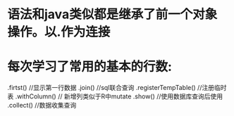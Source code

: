 # 语法和java类似都是继承了前一个对象操作。以.作为连接 
# 每次学习了常用的基本的行数:
.firtst() //显示第一行数据
.join() //sql联合查询
.registerTempTable() //注册临时表
.withColumn() // 新增列类似于R中mutate
.show() //使用数据库查询后使用
.collect() //数据收集查询
